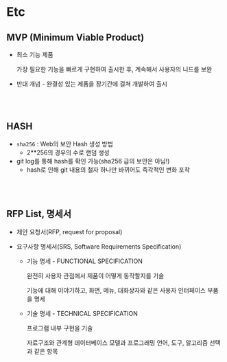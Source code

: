 # Etc

## MVP (Minimum Viable Product)

- 최소 기능 제품

  가장 필요한 기능을 빠르게 구현하여 출시한 후, 계속해서 사용자의 니드를 보완

- 반대 개념 - 완결성 있는 제품을 장기간에 걸쳐 개발하여 출시

<br>

<br>

## HASH

- `sha256` : Web의 보안 Hash 생성 방법
  - 2**256의 경우의 수로 랜덤 생성
- git log를 통해 hash를 확인 가능(sha256 급의 보안은 아님!)
  - hash로 인해 git 내용의 철자 하나만 바뀌어도 즉각적인 변화 포착

<br>

<br>

## RFP List, 명세서

- 제안 요청서(RFP, request for proposal)

- 요구사항 명세서(SRS, Software Requirements Specification)
  - 기능 명세 - FUNCTIONAL SPECIFICATION

    완전히 사용자 관점에서 제품이 어떻게 동작할지를 기술

    기능에 대해 이야기하고, 화면, 메뉴, 대화상자와 같은 사용자 인터페이스 부품을 명세

  - 기술 명세 - TECHNICAL SPECIFICATION

    프로그램 내부 구현을 기술

    자료구조와 관계형 데이터베이스 모델과 프로그래밍 언어, 도구, 알고리즘 선택과 같은 항목

